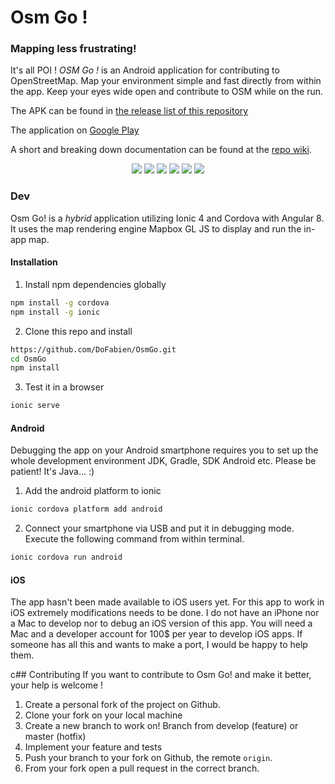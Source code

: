 # Osm Go ! 

### Mapping less frustrating! 

It's all POI !
_OSM Go !_ is an Android application for contributing to OpenStreetMap.
Map your environment simple and fast directly from within the app. Keep your eyes wide open and contribute to OSM while on the run.

The APK can be found in [the release list of this repository](https://github.com/DoFabien/OsmGo/releases) 

The application on [Google Play](https://play.google.com/store/apps/details?id=fr.dogeo.osmgo)

A short and breaking down documentation can be found at the [repo wiki](https://github.com/DoFabien/OsmGo/wiki).

 <p align="center">
  <img src="https://raw.githubusercontent.com/wiki/DoFabien/OsmGo/assets/map-vt.png?raw=true"/>
  <img src="https://raw.githubusercontent.com/wiki/DoFabien/OsmGo/assets/map-ortho.png?raw=true"/>
  <img src="https://raw.githubusercontent.com/wiki/DoFabien/OsmGo/assets/fiche.png?raw=true"/>
  <img src="https://raw.githubusercontent.com/wiki/DoFabien/OsmGo/assets/map-modif.png?raw=true"/>
  <img src="https://raw.githubusercontent.com/wiki/DoFabien/OsmGo/assets/select-primary-tag-velo.png?raw=true"/>
  <img src="https://raw.githubusercontent.com/wiki/DoFabien/OsmGo/assets/send-data.png"/>
</p>


### Dev
Osm Go! is a _hybrid_ application utilizing Ionic 4 and Cordova with Angular 8. It uses the map rendering engine Mapbox GL JS to display and run the in-app map.

#### Installation 
1) Install npm dependencies globally
```sh
npm install -g cordova
npm install -g ionic
```
2) Clone this repo and install
```sh
https://github.com/DoFabien/OsmGo.git
cd OsmGo
npm install
```
3) Test it in a browser
```sh
ionic serve 
```

#### Android
Debugging the app on your Android smartphone requires you to set up the whole development environment JDK, Gradle, SDK Android etc. Please be patient! It's Java... :)

1) Add the android platform to ionic
```sh
ionic cordova platform add android
```
2) Connect your smartphone via USB and put it in debugging mode. Execute the following command from within terminal.
```sh
ionic cordova run android
```

#### iOS
The app hasn't been made available to iOS users yet. For this app to work in iOS extremely modifications needs to be done.
I do not have an iPhone nor a Mac to develop nor to debug an iOS version of this app. You will need a Mac and a developer account for 100$ per year to develop iOS apps.
If someone has all this and wants to make a port, I would be happy to help them.


c## Contributing
If you want to contribute to Osm Go! and make it better, your help is welcome !

 1. Create a personal fork of the project on Github.
 2. Clone your fork on your local machine
 3. Create a new branch to work on! Branch from develop (feature) or master (hotfix)
 4. Implement your feature and tests
 5. Push your branch to your fork on Github, the remote `origin`.
 6. From your fork open a pull request in the correct branch. 
 
